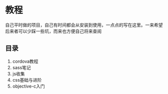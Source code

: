 

# 教程
自己平时做的项目，自己有时间都会从安装到使用，一点点的写在这里。一来希望后来者可以少踩一些坑，而来也方便自己将来查阅

## 目录
1. cordova教程
1. sass笔记
1. js收集
1. css基础与进阶
1. objective-c入门
